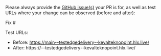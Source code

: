 Please always provide the [GitHub issue(s)](../issues) your PR is for, as well as test URLs where your change can be observed (before and after):

Fix #<gh-issue-id>

Test URLs:
- Before: https://main--testedgedelivery--kevalteknopoint.hlx.live/
- After: https://<branch>--testedgedelivery--kevalteknopoint.hlx.live/
